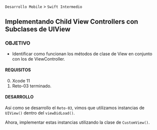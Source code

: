 
`Desarrollo Mobile` > `Swift Intermedio` 


## Implementando Child View Controllers con Subclases de UIView

### OBJETIVO

- Identificar como funcionan los métodos de clase de View en conjunto con los de ViewController.

#### REQUISITOS

0. Xcode 11
1. Reto-03 terminado.

#### DESARROLLO

Así como se desarrollo el `Reto-03`, vimos que utilizamos instancias de `UIView()` dentro del `viewDidLoad()`.

Ahora, implementar estas instancias utilizando la clase de `CustomView()`.

